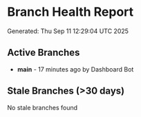 # Branch Health Report
Generated: Thu Sep 11 12:29:04 UTC 2025

## Active Branches
- **main** - 17 minutes ago by Dashboard Bot

## Stale Branches (>30 days)
No stale branches found
